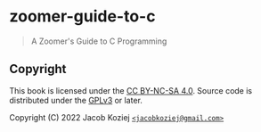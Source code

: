# zoomer-guide-to-c

> A Zoomer's Guide to C Programming


## Copyright

This book is licensed under the [CC BY-NC-SA 4.0].  Source code is
distributed under the [GPLv3] or later.

Copyright (C) 2022  Jacob Koziej [`<jacobkoziej@gmail.com>`]


[CC BY-NC-SA 4.0]: https://creativecommons.org/licenses/by-nc-sa/4.0/
[GPLv3]: https://www.gnu.org/licenses/gpl-3.0.html
[`<jacobkoziej@gmail.com>`]: mailto:jacobkoziej@gmail.com
